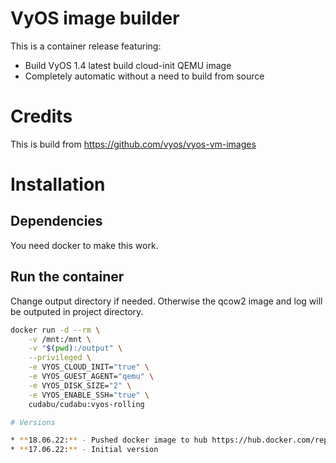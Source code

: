 # VyOS image builder
This is a container release featuring:

* Build VyOS 1.4 latest build cloud-init QEMU image
* Completely automatic without a need to build from source

# Credits
This is build from https://github.com/vyos/vyos-vm-images

# Installation

## Dependencies
You need docker to make this work.

## Run the container

Change output directory if needed. Otherwise the qcow2 image and log will be outputed in project directory.

```bash
docker run -d --rm \
    -v /mnt:/mnt \
    -v "$(pwd):/output" \
    --privileged \
    -e VYOS_CLOUD_INIT="true" \
    -e VYOS_GUEST_AGENT="qemu" \
    -e VYOS_DISK_SIZE="2" \
    -e VYOS_ENABLE_SSH="true" \
    cudabu/cudabu:vyos-rolling

# Versions

* **18.06.22:** - Pushed docker image to hub https://hub.docker.com/repository/docker/cudabu/cudabu
* **17.06.22:** - Initial version